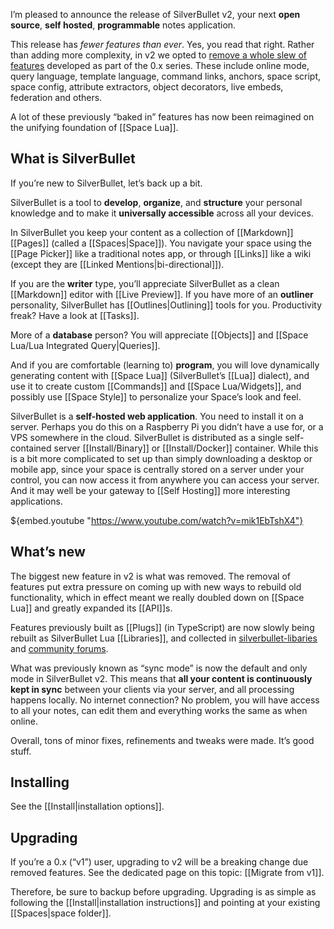 I’m pleased to announce the release of SilverBullet v2, your next **open source**, **self hosted**, **programmable** notes application.

This release has _fewer features than ever_. Yes, you read that right. Rather than adding more complexity, in v2 we opted to [remove a whole slew of features](https://community.silverbullet.md/t/silverbullet-v2-the-path-forward/2036) developed as part of the 0.x series. These include online mode, query language, template language, command links, anchors, space script, space config, attribute extractors, object decorators, live embeds, federation and others.

A lot of these previously “baked in” features has now been reimagined on the unifying foundation of [[Space Lua]].

## What is SilverBullet
If you’re new to SilverBullet, let’s back up a bit.

SilverBullet is a tool to **develop**, **organize**, and **structure** your personal knowledge and to make it **universally accessible** across all your devices. 

In SilverBullet you keep your content as a collection of [[Markdown]] [[Pages]] (called a [[Spaces|Space]]). You navigate your space using the [[Page Picker]] like a traditional notes app, or through [[Links]] like a wiki (except they are [[Linked Mentions|bi-directional]]). 

If you are the **writer** type, you’ll appreciate SilverBullet as a clean [[Markdown]] editor with [[Live Preview]]. If you have more of an **outliner** personality, SilverBullet has [[Outlines|Outlining]] tools for you. Productivity freak? Have a look at [[Tasks]]. 

More of a **database** person? You will appreciate [[Objects]] and [[Space Lua/Lua Integrated Query|Queries]]. 

And if you are comfortable (learning to) **program**, you will love dynamically generating content with [[Space Lua]] (SilverBullet’s [[Lua]] dialect), and use it to create custom [[Commands]] and [[Space Lua/Widgets]], and possibly use [[Space Style]] to personalize your Space’s look and feel.

SilverBullet is a **self-hosted web application**. You need to install it on a server. Perhaps you do this on a Raspberry Pi you didn’t have a use for, or a VPS somewhere in the cloud. SilverBullet is distributed as a single self-contained server [[Install/Binary]] or [[Install/Docker]] container. While this is a bit more complicated to set up than simply downloading a desktop or mobile app, since your space is centrally stored on a server under your control, you can now access it from anywhere you can access your server. And it may well be your gateway to [[Self Hosting]] more interesting applications.

${embed.youtube "https://www.youtube.com/watch?v=mik1EbTshX4"}
## What’s new
The biggest new feature in v2 is what was removed. The removal of features put extra pressure on coming up with new ways to rebuild old functionality, which in effect meant we really doubled down on [[Space Lua]] and greatly expanded its [[API]]s.

Features previously built as [[Plugs]] (in TypeScript) are now slowly being rebuilt as SilverBullet Lua [[Libraries]], and collected in [silverbullet-libaries](https://github.com/silverbulletmd/silverbullet-libraries) and [community forums](https://community.silverbullet.md/c/tricks-techniques/12).

What was previously known as “sync mode” is now the default and only mode in SilverBullet v2. This means that **all your content is continuously kept in sync** between your clients via your server, and all processing happens locally. No internet connection? No problem, you will have access to all your notes, can edit them and everything works the same as when online.

Overall, tons of minor fixes, refinements and tweaks were made. It’s good stuff.

## Installing
See the [[Install|installation options]].

## Upgrading
If you’re a 0.x (“v1”) user, upgrading to v2 will be a breaking change due removed features. See the dedicated page on this topic: [[Migrate from v1]].

Therefore, be sure to backup before upgrading. Upgrading is as simple as following the [[Install|installation instructions]] and pointing at your existing [[Spaces|space folder]].


